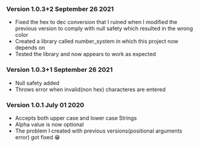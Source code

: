 ### Version 1.0.3+2 September 26 2021
- Fixed the hex to dec conversion that I ruined when I modified the previous version to comply  with null safety which resulted in the wrong color
- Created a library called number_system in which this project now depends on
- Tested the library and now appears to work as expected

### Version 1.0.3+1 September 26 2021
- Null safety added
- Throws error when invalid(non hex) characteres are entered

### Version 1.0.1 July 01 2020
- Accepts both upper case and lower case Strings
- Alpha value is now optional
- The problem I created with previous versions(positional arguments error) got fixed 😁